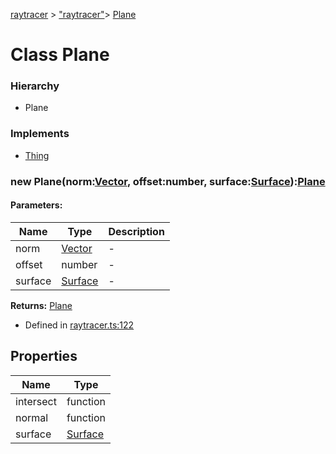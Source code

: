 [raytracer](../index.md) >  ["raytracer"](../modules/raytracer._raytracer_.md)>  [Plane](../classes/raytracer._raytracer_.plane.md)
# Class Plane


### Hierarchy
* Plane




### Implements
* [Thing](../interfaces/raytracer._raytracer_.thing.md)
 









### new Plane(norm:[Vector](../classes/raytracer._raytracer_.vector.md), offset:number, surface:[Surface](../interfaces/raytracer._raytracer_.surface.md)):[Plane](../classes/raytracer._raytracer_.plane.md)





#### Parameters:
| Name  | Type                | Description  |
| ------ | ------------------- | ------------ |
| norm  | [Vector](../classes/raytracer._raytracer_.vector.md) | - |
| offset  | number | - |
| surface  | [Surface](../interfaces/raytracer._raytracer_.surface.md) | - |














**Returns:** [Plane](../classes/raytracer._raytracer_.plane.md)







* Defined in [raytracer.ts:122](https://github.com/Microsoft/TypeScriptSamples/blob/d205d01/raytracer/raytracer.ts#L122)












## Properties

| Name  | Type                
| ------ | ------------------- 
| intersect  | function  
| normal  | function  
| surface  | [Surface](../interfaces/raytracer._raytracer_.surface.md)  


